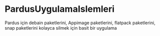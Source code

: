 # PardusUygulamaIslemleri

Pardus için debain paketlerini, Appimage paketlerini, flatpack paketlerini, snap paketlerini kolayca silmek için basit bir uygulama
